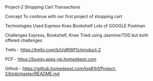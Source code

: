Project-2
Shopping Cart Transactions

Concept
To continue with our first project of shopping cart

Technologies Used
 Express
 Knex
 Bookshelf
 Lots of GOOGLE
 Postman

 Challenges
 Express, Bookshelf, Knex
 Tried using Jasmine/TDD but both offered challenges

 Trello - https://trello.com/b/UgRIWf1z/product-2

 PCF - https://buggy.apps-np.homedepot.com

 Github - https://github.homedepot.com/kpj81hf/Project-2/blob/master/README.md
